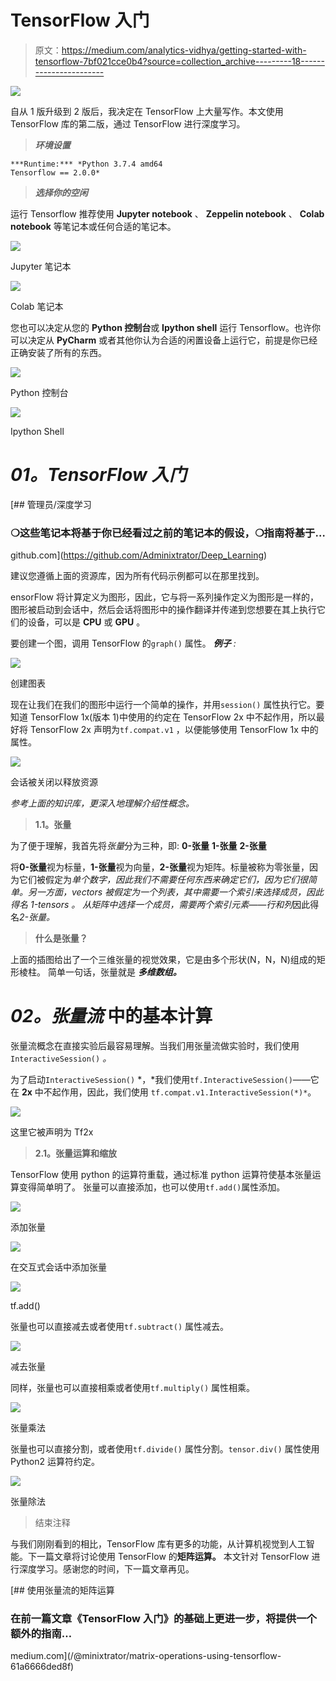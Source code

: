 # TensorFlow 入门

> 原文：<https://medium.com/analytics-vidhya/getting-started-with-tensorflow-7bf021cce0b4?source=collection_archive---------18----------------------->

![](img/9e8af2d5408ac8594120540beafbf364.png)

自从 1 版升级到 2 版后，我决定在 TensorFlow 上大量写作。本文使用 TensorFlow 库的第二版，通过 TensorFlow 进行深度学习。

> ***环境设置***

```
***Runtime:*** *Python 3.7.4 amd64
Tensorflow == 2.0.0*
```

> ***选择你的空闲***

运行 Tensorflow 推荐使用 **Jupyter notebook** 、 **Zeppelin notebook** 、 **Colab notebook** 等笔记本或任何合适的笔记本。

![](img/69f1c5fb3448f8515325f46da284ac5d.png)

Jupyter 笔记本

![](img/bc7397ae13d26fb02dc732acee56fd1b.png)

Colab 笔记本

您也可以决定从您的 **Python 控制台**或 **Ipython shell** 运行 Tensorflow。也许你可以决定从 **PyCharm** 或者其他你认为合适的闲置设备上运行它，前提是你已经正确安装了所有的东西。

![](img/edfeb05543b3a6bf77ea984305349baf.png)

Python 控制台

![](img/99adf147bbfd8e20f1c329f779b02f12.png)

Ipython Shell

# ***01。TensorFlow 入门***

[](https://github.com/Adminixtrator/Deep_Learning) [## 管理员/深度学习

### ❍这些笔记本将基于你已经看过之前的笔记本的假设，❍指南将基于…

github.com](https://github.com/Adminixtrator/Deep_Learning) 

建议您遵循上面的资源库，因为所有代码示例都可以在那里找到。

ensorFlow 将计算定义为图形，因此，它与将一系列操作定义为图形是一样的，图形被启动到会话中，然后会话将图形中的操作翻译并传递到您想要在其上执行它们的设备，可以是 **CPU** 或 **GPU** 。

要创建一个图，调用 TensorFlow 的`graph()` 属性。
***例子*** *:*

![](img/e247581be5ea5dddf73cb41b052f8136.png)

创建图表

现在让我们在我们的图形中运行一个简单的操作，并用`session()` 属性执行它。要知道 TensorFlow 1x(版本 1)中使用的约定在 TensorFlow 2x 中不起作用，所以最好将 TensorFlow 2x 声明为`tf.compat.v1` ，以便能够使用 TensorFlow 1x 中的属性。

![](img/6974c82d7fba8aa3ef3a13ccba215df8.png)

会话被关闭以释放资源

*参考上面的知识库，更深入地理解介绍性概念。*

> **1.1。张量**

为了便于理解，我首先将*张量*分为三种，即:
**0-张量**
**1-张量**
**2-张量**

将**0-张量**视为标量，**1-张量**视为向量，**2-张量**视为矩阵。标量被称为零张量，因为它们被假定为*单个数字，*因此我们不需要任何东西来确定它们，因为它们很简单。另一方面，vectors 被假定为一个列表，其中需要一个索引来选择成员，因此得名 *1-tensors* 。
从矩阵中选择一个成员，需要两个索引元素——*行*和*列*因此得名*2-张量。*

> **什么是张量？**

上面的插图给出了一个三维张量的视觉效果，它是由多个形状(N，N，N)组成的矩形棱柱。
简单一句话，张量就是 ***多维数组。***

# ***02。张量流*** 中的基本计算

张量流概念在直接实验后最容易理解。当我们用张量流做实验时，我们使用`InteractiveSession()` *。*

为了启动`InteractiveSession()` *，*我们使用`tf.InteractiveSession()`——它在 **2x** 中不起作用，因此，我们使用 `tf.compat.v1.InteractiveSession(*)*`。

![](img/ec3b426189b0cf8ac0f73607fb660899.png)

这里它被声明为 Tf2x

> **2.1。张量运算和缩放**

TensorFlow 使用 python 的运算符重载，通过标准 python 运算符使基本张量运算变得简单明了。
张量可以直接添加，也可以使用`tf.add()`属性添加。

![](img/399158161c20b9dc30e6949f3aff8d32.png)

添加张量

![](img/c1de1782a0b470a2de0ecc7252825d05.png)

在交互式会话中添加张量

![](img/a9e9aad22e6d86c871f408e7f9793762.png)

tf.add()

张量也可以直接减去或者使用`tf.subtract()` 属性减去。

![](img/804f3b5a273ecd88b09d0e4134bfba56.png)

减去张量

同样，张量也可以直接相乘或者使用`tf.multiply()` 属性相乘。

![](img/c88fb2541b01a9d5545cb4d4990f1e54.png)

张量乘法

张量也可以直接分割，或者使用`tf.divide()` 属性分割。`tensor.div()` 属性使用 Python2 运算符约定。

![](img/d407bd43b243f77c835d3b4a71d45463.png)

张量除法

> 结束注释

与我们刚刚看到的相比，TensorFlow 库有更多的功能，从计算机视觉到人工智能。下一篇文章将讨论使用 TensorFlow 的**矩阵运算。**
本文针对 TensorFlow 进行深度学习。感谢您的时间，下一篇文章再见。

[](/@minixtrator/matrix-operations-using-tensorflow-61a6666ded8f) [## 使用张量流的矩阵运算

### 在前一篇文章《TensorFlow 入门》的基础上更进一步，将提供一个额外的指南…

medium.com](/@minixtrator/matrix-operations-using-tensorflow-61a6666ded8f)